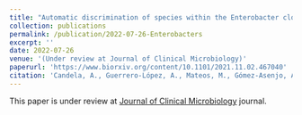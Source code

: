 ```yaml
---
title: "Automatic discrimination of species within the Enterobacter cloacae complex using MALDI-TOF Mass Spectrometry and supervised algorithms"
collection: publications
permalink: /publication/2022-07-26-Enterobacters
excerpt: ''
date: 2022-07-26
venue: '(Under review at Journal of Clinical Microbiology)'
paperurl: 'https://www.biorxiv.org/content/10.1101/2021.11.02.467040'
citation: 'Candela, A., Guerrero-López, A., Mateos, M., Gómez-Asenjo, A., Arroyo, M. J., Hernandez-García, M., del Campo, R., ... & Rodríguez-Sánchez, B. (2022). Discrimination of species within the Enterobacter cloacae complex using MALDI-TOF Mass Spectrometry and Fourier-Transform Infrared Spectroscopy coupled with Machine Learning tools. bioRxiv.'
---
```

This paper is under review at [Journal of Clinical Microbiology](https://journals.asm.org/journal/jcm) journal.

